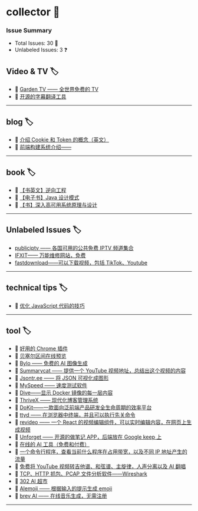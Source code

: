 # collector 📖
### Issue Summary
- Total Issues: 30 📝
- Unlabeled Issues: 3 ❓

## Video & TV 🏷️
- 🛀 [Garden TV ——  全世界免费的 TV](https://github.com/dengaye/collector/issues/39)
- 🛀 [开源的字幕翻译工具](https://github.com/dengaye/collector/issues/38)

---

## blog 🏷️
- 👯 [介绍 Cookie 和 Token 的概念（英文）](https://github.com/dengaye/collector/issues/15)
- 👯 [前端构建系统介绍——](https://github.com/dengaye/collector/issues/13)

---

## book 🏷️
- 🛀 [【书英文】逆向工程](https://github.com/dengaye/collector/issues/37)
- 🛀 [【电子书】Java 设计模式](https://github.com/dengaye/collector/issues/36)
- 🛀 [【书】深入高可用系统原理与设计](https://github.com/dengaye/collector/issues/31)

---

## Unlabeled Issues 🏷️
-  [publiciptv —— 各国可用的公共免费 IPTV 频道集合](https://github.com/dengaye/collector/issues/35)
-  [IFXIT—— 万能维修网站，免费](https://github.com/dengaye/collector/issues/34)
-  [fastdownload——可以下载视频，包括 TikTok、Youtube](https://github.com/dengaye/collector/issues/10)

---

## technical tips 🏷️
- 🌱 [优化 JavaScript 代码的技巧 ](https://github.com/dengaye/collector/issues/23)

---

## tool 🏷️
- 👻 [好用的 Chrome 插件](https://github.com/dengaye/collector/issues/33)
- 👻 [贝塞尔区间在线预览](https://github.com/dengaye/collector/issues/32)
- 👻 [Bylo —— 免费的 AI 图像生成](https://github.com/dengaye/collector/issues/30)
- 👻 [Summarycat —— 提供一个 YouTube 视频地址，总结出这个视频的内容](https://github.com/dengaye/collector/issues/29)
- 👻 [Jsontr.ee —— 将 JSON 可视化成图形](https://github.com/dengaye/collector/issues/28)
- 👻 [MySpeed —— 速度测试软件](https://github.com/dengaye/collector/issues/27)
- 👻 [Dive——显示 Docker 镜像的每一层内容](https://github.com/dengaye/collector/issues/26)
- 👻 [ThriveX —— 现代化博客管理系统](https://github.com/dengaye/collector/issues/25)
- 👻 [DoKit——一款面向泛前端产品研发全生命周期的效率平台](https://github.com/dengaye/collector/issues/24)
- 👻 [ttyd —— 在浏览器中终端，并且可以执行先关命令](https://github.com/dengaye/collector/issues/22)
- 👻 [revideo —— 一个 React 的视频编辑组件，可以实时编辑内容，在网页上生成视频](https://github.com/dengaye/collector/issues/21)
- 👻 [Unforget —— 开源的做笔记 APP，后端放在 Google keep 上](https://github.com/dengaye/collector/issues/20)
- 👻 [在线的 AI 工具（免费和付费）](https://github.com/dengaye/collector/issues/19)
- 👻 [一个命令行程序，查看当前什么程序在占用带宽，以及不同 IP 地址产生的流量](https://github.com/dengaye/collector/issues/18)
- 👻 [免费将 YouTube 视频转吉他谱、和弦谱、主旋律，人声分离以及 AI 翻唱](https://github.com/dengaye/collector/issues/17)
- 👻 [TCP、HTTP 抓包、PCAP 文件分析软件——Wireshark](https://github.com/dengaye/collector/issues/16)
- 👻 [302 AI 超市](https://github.com/dengaye/collector/issues/14)
- 👻 [AIemoji —— 根据输入的提示生成 emoji](https://github.com/dengaye/collector/issues/12)
- 👻 [brev AI —— 在线音乐生成，无需注册](https://github.com/dengaye/collector/issues/11)

---

